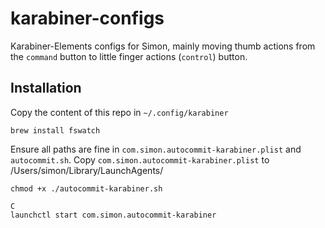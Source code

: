 # karabiner-configs
Karabiner-Elements configs for Simon, mainly moving thumb actions from the `command` button to little finger actions (`control`) button.

## Installation

Copy the content of this repo in `~/.config/karabiner`

```shell
brew install fswatch
```

Ensure all paths are fine in `com.simon.autocommit-karabiner.plist` and `autocommit.sh`.
Copy `com.simon.autocommit-karabiner.plist` to /Users/simon/Library/LaunchAgents/

```shell
chmod +x ./autocommit-karabiner.sh
```

```shell
C
launchctl start com.simon.autocommit-karabiner
```
